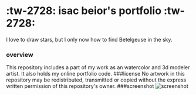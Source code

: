 # :tw-2728: isac beior's portfolio  :tw-2728:
I love to draw stars, but I only now how to find Betelgeuse in the sky.

### overview
This repository includes a part of my work as an watercolor and 3d modeler artist. It also holds my online portfolio code.
###license
No artwork in this repository may be redistributed, transmitted or copied without the express written permission of this repository's owner.
###screenshot
![screenshot](https://isacbeior.github.io/portfolio/thumbnail.png "screenshot")
